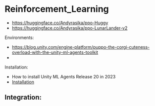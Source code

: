 # Reinforcement_Learning

- https://huggingface.co/Andyrasika/ppo-Huggy
- https://huggingface.co/Andyrasika/ppo-LunarLander-v2


Environments:
- https://blog.unity.com/engine-platform/puppo-the-corgi-cuteness-overload-with-the-unity-ml-agents-toolkit
- 

Installation:
- How to install Unity ML Agents Release 20 in 2023
- [Installation](https://github.com/andysingal/Reinforcement_Learning/blob/main/Installation.md)

Integration:
- 

